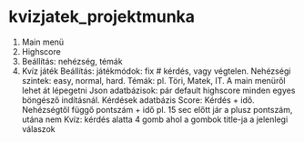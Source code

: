 # kvizjatek_projektmunka

1. Main menü
2. Highscore 
3. Beállítás: nehézség, témák
4. Kvíz játék
Beállítás: játékmódok: fix # kérdés, vagy végtelen. Nehézségi szintek: easy, normal, hard. Témák: pl. Töri, Matek, IT.
A main menüről lehet át lépegetni 
Json adatbázisok: pár default highscore minden egyes böngésző indításnál. Kérdések adatbázis
Score: Kérdés + idő. Nehézségtől függő pontszám + idő pl. 15 sec előtt jár a plusz pontszám, utána nem
Kvíz: kérdés alatta 4 gomb ahol a gombok title-ja a jelenlegi válaszok


  
